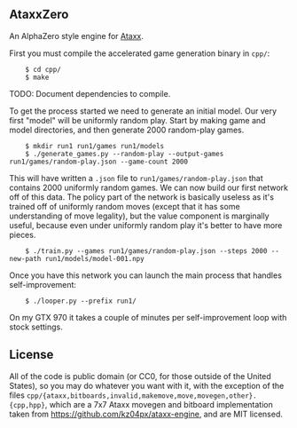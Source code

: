 ## AtaxxZero

An AlphaZero style engine for [Ataxx](https://en.wikipedia.org/wiki/Ataxx).

First you must compile the accelerated game generation binary in `cpp/`:

```
    $ cd cpp/
	$ make
```

TODO: Document dependencies to compile.

To get the process started we need to generate an initial model.
Our very first "model" will be uniformly random play.
Start by making game and model directories, and then generate 2000 random-play games.

```
    $ mkdir run1 run1/games run1/models
    $ ./generate_games.py --random-play --output-games run1/games/random-play.json --game-count 2000
```

This will have written a `.json` file to `run1/games/random-play.json` that contains 2000 uniformly random games.
We can now build our first network off of this data.
The policy part of the network is basically useless as it's trained off of uniformly random moves (except that it has some understanding of move legality), but the value component is marginally useful, because even under uniformly random play it's better to have more pieces.

```
    $ ./train.py --games run1/games/random-play.json --steps 2000 --new-path run1/models/model-001.npy
```

Once you have this network you can launch the main process that handles self-improvement:

```
    $ ./looper.py --prefix run1/
```

On my GTX 970 it takes a couple of minutes per self-improvement loop with stock settings.

## License

All of the code is public domain (or CC0, for those outside of the United States), so you may do whatever you want with it, with the exception of the files `cpp/{ataxx,bitboards,invalid,makemove,move,movegen,other}.{cpp,hpp}`, which are a 7x7 Ataxx movegen and bitboard implementation taken from https://github.com/kz04px/ataxx-engine, and are MIT licensed.

